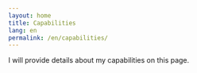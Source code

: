 ```yaml
---
layout: home
title: Capabilities
lang: en
permalink: /en/capabilities/
---
```


I will provide details about my capabilities on this page.
